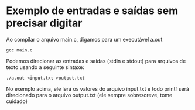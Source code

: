 # Exemplo de entradas e saídas sem precisar digitar

Ao compilar o arquivo main.c, digamos para um executável a.out 

```
gcc main.c 
```

Podemos direcionar as entradas e saídas (stdin e stdout) para arquivos de texto usando a seguinte sintaxe:

```
./a.out <input.txt >output.txt
```

No exemplo acima, ele lerá os valores do arquivo input.txt e todo printf será direcionado para o arquivo output.txt (ele sempre sobrescreve, tome cuidado)
